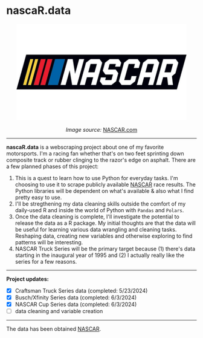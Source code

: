 
# nascaR.data

<div align="center">
  <img src="https://github.com/kyleGrealis/nascaR.data/raw/main/NASCAR-Bar-mark.png" alt="NASCAR Bar Mark" width="450"/>
  <p><i>Image source:</i> <a href="https://www.nascar.com/wp-content/uploads/sites/7/2019/06/NASCAR-Bar-mark.jpg">NASCAR.com</a></p>
</div>

----

**nascaR.data** is a webscraping project about one of my favorite motorsports. I'm a racing fan whether that's on two feet sprinting down composite track or rubber clinging to the razor's edge on asphalt. There are a few planned phases of this project:

1. This is a quest to learn how to use Python for everyday tasks. I'm choosing to use it to scrape publicly available [NASCAR](https://www.nascar.com) race results. The Python libraries will be dependent on what's available & also what I find pretty easy to use.
2. I'll be stregthening my data cleaning skills outside the comfort of my daily-used R and inside the world of Python with `Pandas` and `Polars`.
3. Once the data cleaning is complete, I'll investigate the potential to release the data as a R package. My initial thoughts are that the data will be useful for learning various data wrangling and cleaning tasks. Reshaping data, creating new variables and otherwise exploring to find patterns will be interesting.
4. NASCAR Truck Series will be the primary target because (1) there's data starting in the inaugural year of 1995 and (2) I actually really like the series for a few reasons.

----

**Project updates:**

- [x] Craftsman Truck Series data (completed: 5/23/2024)
- [x] Busch/Xfinity Series data (completed: 6/3/2024)
- [x] NASCAR Cup Series data (completed: 6/3/2024)
- [ ] data cleaning and variable creation

----
The data has been obtained [NASCAR](https://www.nascar.com). 
